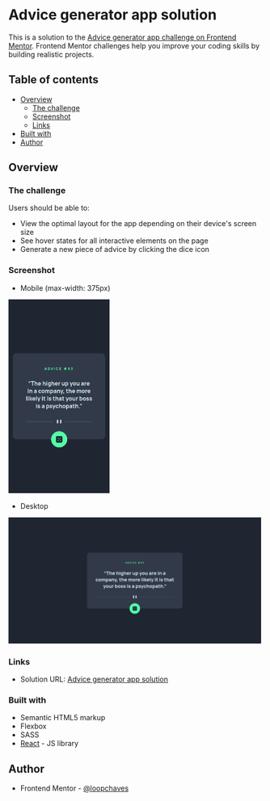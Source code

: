 # Advice generator app solution

This is a solution to the [Advice generator app challenge on Frontend Mentor](https://www.frontendmentor.io/challenges/advice-generator-app-QdUG-13db). Frontend Mentor challenges help you improve your coding skills by building realistic projects.

## Table of contents

- [Overview](#overview)
  - [The challenge](#the-challenge)
  - [Screenshot](#screenshot)
  - [Links](#links)
- [Built with](#built-with)
- [Author](#author)

## Overview

### The challenge

Users should be able to:

- View the optimal layout for the app depending on their device's screen size
- See hover states for all interactive elements on the page
- Generate a new piece of advice by clicking the dice icon

### Screenshot

- Mobile (max-width: 375px)

<img src='https://github.com/loopchaves/challenges/blob/main/src/img/screenshots/advice-generator-app-mobile.png' width='200'>

- Desktop

<img src='https://github.com/loopchaves/challenges/blob/main/src/img/screenshots/advice-generator-app-desktop.png' width='500'>

### Links

- Solution URL: [Advice generator app solution](https://loopchaves.github.io/challenges/solutions/advice-generator-app)

### Built with

- Semantic HTML5 markup
- Flexbox
- SASS
- [React](https://reactjs.org/) - JS library

## Author

- Frontend Mentor - [@loopchaves](https://www.frontendmentor.io/profile/loopchaves)
